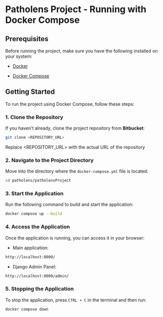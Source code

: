 # **Patholens Project - Running with Docker Compose**

## **Prerequisites**
Before running the project, make sure you have the following installed on your system:

- [Docker](https://www.docker.com/get-started)

- [Docker Compose](https://docs.docker.com/compose/install/)

## **Getting Started**
To run the project using Docker Compose, follow these steps:

### **1. Clone the Repository**
If you haven't already, clone the project repository from **Bitbucket**:
```sh
git clone <REPOSITORY_URL>
```
Replace <REPOSITORY_URL> with the actual URL of the repository

### **2. Navigate to the Project Directory**
Move into the directory where the `docker-compose.yml` file is located:
```sh
cd patholens/patholensProject
```

### **3. Start the Application**
Run the following command to build and start the application:
```sh
docker compose up --build
```

### **4. Access the Application**
Once the application is running, you can access it in your browser:

* Main application:
```sh
http://localhost:8000/
```

* Django Admin Panel:
```sh
http://localhost:8000/admin/
```

### **5. Stopping the Application**
To stop the application, press `CTRL + C` in the terminal and then run:
```sh
docker compose down
```